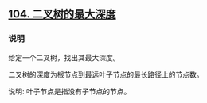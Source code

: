 ## [104. 二叉树的最大深度](https://leetcode-cn.com/problems/maximum-depth-of-binary-tree/)

### 说明
给定一个二叉树，找出其最大深度。

二叉树的深度为根节点到最远叶子节点的最长路径上的节点数。

说明: 叶子节点是指没有子节点的节点。